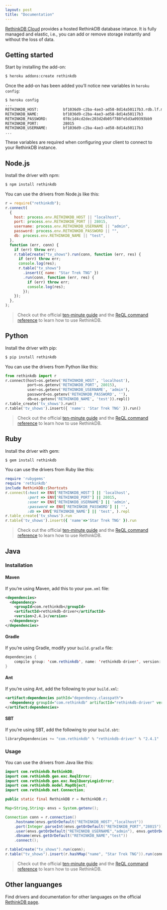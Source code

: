 ```yaml
---
layout: post
title: "Documentation"
---
```


[RethinkDB Cloud](https://elements.heroku.com/addons/rethinkdb) provides
a hosted RethinkDB database intance. It is fully managed and elastic, i.e.,
you can add or remove storage instantly and without the loss of data.

## Getting started

Start by installing the add-on:

```sh
$ heroku addons:create rethinkdb
```

Once the add-on has been added you’ll notice new variables in
`heroku config`:

```sh
$ heroku config
...
RETHINKDB_HOST:           bf1036d9-c2ba-4ae3-ad58-8d14a50117b3.rdb.lf.memcachier.com
RETHINKDB_NAME:           bf1036d9-c2ba-4ae3-ad58-8d14a50117b3
RETHINKDB_PASSWORD:       078c1d4cd2dec203d2db05f788fe5d3a09393bb9
RETHINKDB_PORT:           28015
RETHINKDB_USERNAME:       bf1036d9-c2ba-4ae3-ad58-8d14a50117b3
...
```

These variables are required when configuring your client to connect to your RethinkDB instance.

## Node.js

Install the driver with npm:

```sh
$ npm install rethinkdb
```

You can use the drivers from Node.js like this:

```js
r = require("rethinkdb");
r.connect(
  {
    host: process.env.RETHINKDB_HOST || "localhost",
    port: process.env.RETHINKDB_PORT || 28015,
    username: process.env.RETHINKDB_USERNAME || "admin",
    password: process.env.RETHINKDB_PASSWORD || "",
    db: process.env.RETHINKDB_NAME || "test",
  },
  function (err, conn) {
    if (err) throw err;
    r.tableCreate("tv_shows").run(conn, function (err, res) {
      if (err) throw err;
      console.log(res);
      r.table("tv_shows")
        .insert({ name: "Star Trek TNG" })
        .run(conn, function (err, res) {
          if (err) throw err;
          console.log(res);
        });
    });
  },
);
```

> Check out the official [ten-minute guide](https://rethinkdb.com/docs/guide/javascript/) and
> the [ReQL command reference](https://rethinkdb.com/api/javascript/) to learn how to use RethinkDB.

## Python

Install the driver with pip:

```sh
$ pip install rethinkdb
```

You can use the drivers from Python like this:

```python
from rethinkdb import r
r.connect(host=os.getenv('RETHINKDB_HOST', 'localhost'),
          port=os.getenv('RETHINKDB_PORT', 28015),
          user=os.getenv('RETHINKDB_USERNAME', 'admin'),
          password=os.getenv('RETHINKDB_PASSWORD', ''),
          db=os.getenv('RETHINKDB_NAME', 'test')).repl()
r.table_create('tv_shows').run()
r.table('tv_shows').insert({ 'name': 'Star Trek TNG' }).run()
```

> Check out the official [ten-minute guide](https://rethinkdb.com/docs/guide/python/) and
> the [ReQL command reference](https://rethinkdb.com/api/python/) to learn how to use RethinkDB.

## Ruby

Install the driver with gem:

```sh
$ gem install rethinkdb
```

You can use the drivers from Ruby like this:

```ruby
require 'rubygems'
require 'rethinkdb'
include RethinkDB::Shortcuts
r.connect(:host => ENV['RETHINKDB_HOST'] || 'localhost',
          :port => ENV['RETHINKDB_PORT'] || 28015,
          :user => ENV['RETHINKDB_USERNAME'] || 'admin',
          :password => ENV['RETHINKDB_PASSWORD'] || '',
          :db => ENV['RETHINKDB_NAME'] || 'test', ).repl
r.table_create('tv_shows').run
r.table('tv_shows').insert({ 'name'=>'Star Trek TNG' }).run
```

> Check out the official [ten-minute guide](https://rethinkdb.com/docs/guide/ruby/) and
> the [ReQL command reference](https://rethinkdb.com/api/ruby/) to learn how to use RethinkDB.

## Java

### Installation

#### Maven

If you’re using Maven, add this to your `pom.xml` file:

```xml
<dependencies>
  <dependency>
    <groupId>com.rethinkdb</groupId>
    <artifactId>rethinkdb-driver</artifactId>
    <version>2.4.1</version>
  </dependency>
</dependencies>
```

#### Gradle

If you’re using Gradle, modify your `build.gradle` file:

```java
dependencies {
    compile group: 'com.rethinkdb', name: 'rethinkdb-driver', version: '2.4.1'
}
```

#### Ant

If you’re using Ant, add the following to your `build.xml`:

```xml
<artifact:dependencies pathId="dependency.classpath">
  <dependency groupId="com.rethinkdb" artifactId="rethinkdb-driver" version="2.4.1" />
</artifact:dependencies>
```

#### SBT

If you’re using SBT, add the following to your `build.sbt`:

```java
libraryDependencies += "com.rethinkdb" % "rethinkdb-driver" % "2.4.1"
```

### Usage

You can use the drivers from Java like this:

```java
import com.rethinkdb.RethinkDB;
import com.rethinkdb.gen.exc.ReqlError;
import com.rethinkdb.gen.exc.ReqlQueryLogicError;
import com.rethinkdb.model.MapObject;
import com.rethinkdb.net.Connection;

public static final RethinkDB r = RethinkDB.r;

Map<String,String> envs = System.getenv();

Connection conn = r.connection()
    .hostname(envs.getOrDefault("RETHINKDB_HOST","localhost"))
    .port(Integer.parseInt(envs.getOrDefault("RETHINKDB_PORT","28015")))
    .user(envs.getOrDefault("RETHINKDB_USERNAME","admin"), envs.getOrDefault("RETHINKDB_PASSWORD",""))
    .dbname(envs.getOrDefault("RETHINKDB_NAME","test"))
    .connect();

r.tableCreate("tv_shows").run(conn);
r.table("tv_shows").insert(r.hashMap("name", "Star Trek TNG")).run(conn);
```

> Check out the official [ten-minute guide](https://rethinkdb.com/docs/guide/java/) and
> the [ReQL command reference](https://rethinkdb.com/api/java/) to learn how to use RethinkDB.

## Other languanges

Find drivers and documentation for other languages on the official [RethinkDB page](https://rethinkdb.com/docs/install-drivers/).
